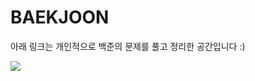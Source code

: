 # BAEKJOON

아래 링크는 개인적으로 백준의 문제를 풀고 정리한 공간입니다 :)

<a href="https://scarce-creature-a8c.notion.site/BAEKJOON-4c28a876e00146a7929f790ad942a287"><img src="https://img.shields.io/badge/백준_풀이-006699?style=flat-square&logo=Notion&logoColor=white"/></a>
